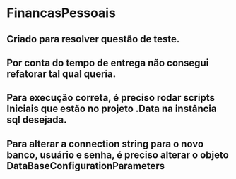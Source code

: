 # FinancasPessoais
## Criado para resolver questão de teste.
## Por conta do tempo de entrega não consegui refatorar tal qual queria.
## Para execução correta, é preciso rodar scripts Iniciais que estão no projeto .Data na instância sql desejada.
## Para alterar a connection string para o novo banco, usuário e senha, é preciso alterar o objeto DataBaseConfigurationParameters
